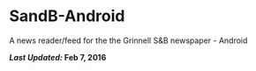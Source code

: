 # SandB-Android
A news reader/feed for the the Grinnell S&amp;B newspaper - Android

**_Last Updated:_ Feb 7, 2016**
